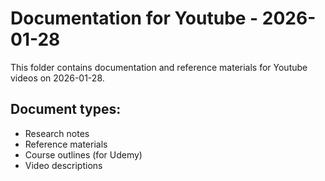 # Documentation for Youtube - 2026-01-28

This folder contains documentation and reference materials for Youtube videos on 2026-01-28.

## Document types:
- Research notes
- Reference materials
- Course outlines (for Udemy)
- Video descriptions
